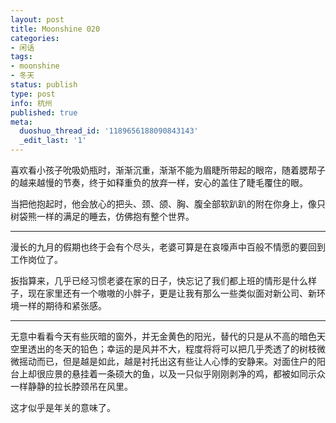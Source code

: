 ```yaml
---
layout: post
title: Moonshine 020
categories:
- 闲话
tags:
- moonshine
- 冬天
status: publish
type: post
info: 杭州
published: true
meta:
  duoshuo_thread_id: '1189656188090843143'
  _edit_last: '1'
---
```


喜欢看小孩子吮吸奶瓶时，渐渐沉重，渐渐不能为眉睫所带起的眼帘，随着腮帮子的越来越慢的节奏，终于如释重负的放弃一样，安心的盖住了睫毛覆住的眼。
  
当把他抱起时，他会放心的把头、颈、颌、胸、腹全部软趴趴的附在你身上，像只树袋熊一样的满足的睡去，仿佛抱有整个世界。
  
----

漫长的九月的假期也终于会有个尽头，老婆可算是在哀嚎声中百般不情愿的要回到工作岗位了。
  
扳指算来，几乎已经习惯老婆在家的日子，快忘记了我们都上班的情形是什么样子，现在家里还有一个嗷嗷的小胖子，更是让我有那么一些类似面对新公司、新环境一样的期待和紧张感。
  
----

无意中看看今天有些灰暗的窗外，并无金黄色的阳光，替代的只是从不高的暗色天空里透出的冬天的铅色；幸运的是风并不大，程度将将可以把几乎秃透了的树枝微微摇动而已，但是越是如此，越是衬托出这有些让人心悸的安静来。对面住户的阳台上却很应景的悬挂着一条硕大的鱼，以及一只似乎刚刚剥净的鸡，都被如同示众一样静静的拉长脖颈吊在风里。
  
这才似乎是年关的意味了。

